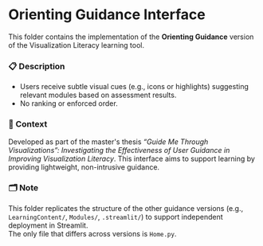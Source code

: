 # Orienting Guidance Interface

This folder contains the implementation of the **Orienting Guidance** version of the Visualization Literacy learning tool.

### 📋 Description
- Users receive subtle visual cues (e.g., icons or highlights) suggesting relevant modules based on assessment results.
- No ranking or enforced order.

### 🧠 Context
Developed as part of the master's thesis *“Guide Me Through Visualizations”: Investigating the Effectiveness of User Guidance in Improving Visualization Literacy*. This interface aims to support learning by providing lightweight, non-intrusive guidance.

### 🗂️ Note
This folder replicates the structure of the other guidance versions (e.g., `LearningContent/`, `Modules/`, `.streamlit/`) to support independent deployment in Streamlit.  
The only file that differs across versions is `Home.py`.
